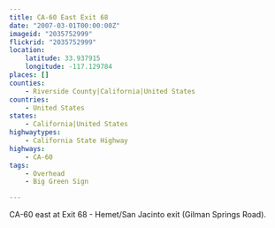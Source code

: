 ```yaml
---
title: CA-60 East Exit 68
date: "2007-03-01T00:00:00Z"
imageid: "2035752999"
flickrid: "2035752999"
location:
    latitude: 33.937915
    longitude: -117.129784
places: []
counties:
    - Riverside County|California|United States
countries:
    - United States
states:
    - California|United States
highwaytypes:
    - California State Highway
highways:
    - CA-60
tags:
    - Overhead
    - Big Green Sign

---
```

CA-60 east at Exit 68 - Hemet/San Jacinto exit (Gilman Springs Road).